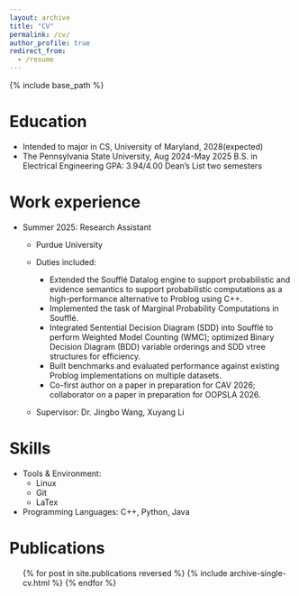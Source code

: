 ```yaml
---
layout: archive
title: "CV"
permalink: /cv/
author_profile: true
redirect_from:
  - /resume
---
```


{% include base_path %}

Education
======
* Intended to major in CS, University of Maryland, 2028(expected)
* The Pennsylvania State University, Aug 2024-May 2025
  B.S. in Electrical Engineering 
  GPA: 3.94/4.00
  Dean’s List two semesters

Work experience
======
* Summer 2025: Research Assistant
  * Purdue University
  * Duties included: 	                                                             
    - Extended the Soufflé Datalog engine to support probabilistic and evidence semantics to support probabilistic computations as a high-performance alternative to Problog using C++.
    - Implemented the task of Marginal Probability Computations in Soufflé.
    - Integrated Sentential Decision Diagram (SDD) into Soufflé to perform Weighted Model Counting (WMC); optimized Binary Decision Diagram (BDD) variable orderings and SDD vtree structures for efficiency.
    - Built benchmarks and evaluated performance against existing Problog implementations on multiple datasets.
    - Co-first author on a paper in preparation for CAV 2026; collaborator on a paper in preparation for OOPSLA 2026.

  * Supervisor: Dr. Jingbo Wang, Xuyang Li
  
Skills
======
* Tools & Environment:
  * Linux
  * Git
  * LaTex
* Programming Languages: C++, Python, Java

Publications
======
  <ul>{% for post in site.publications reversed %}
    {% include archive-single-cv.html %}
  {% endfor %}</ul>
